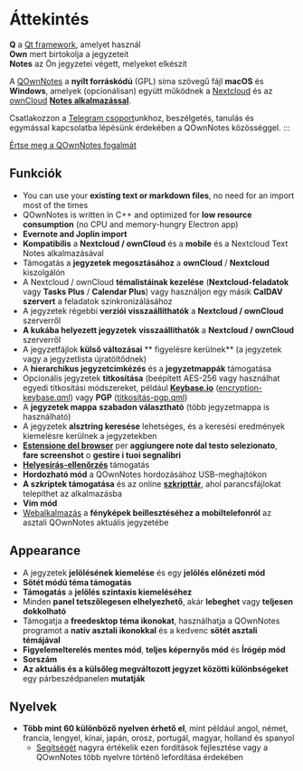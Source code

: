 # Áttekintés

<template>
<v-carousel cycle show-arrows-on-hover>
  <v-carousel-item>
    <img src="/screenshots/screenshot.png" alt="QOwnNotes képernyőkép" />
    <div class="sheet">
      Szerkesztheti jegyzeteit kiemeléssel, színes címkékkel és almappákkal
    </div>
  </v-carousel-item>
  <v-carousel-item>
    <img src="/screenshots/screenshot-minimal.png" alt="Minimális nézet" />
    <div class="sheet">
      Minimális alapértelmezett felhasználói felület, amely még jobban lehúzható
    </div>
  </v-carousel-item>
  <v-carousel-item>
    <img src="/screenshots/screenshot-vertical.png" alt="Függőleges nézet" />
    <div class="sheet">
      Tekintse meg a jegyzeteket függőleges jelölési nézetben a panelek mozgatásával
    </div>
  </v-carousel-item>
  <v-carousel-item>
    <img src="/screenshots/screenshot-portable-mode.png" alt="Hordozható üzemmód" />
    <div class="sheet">
      Hordozható mód USB-meghajtókhoz
    </div>
  </v-carousel-item>
  <v-carousel-item>
    <img src="/screenshots/screenshot-1col.png" alt="Egy oszlop" />
    <div class="sheet">
      Minden panel elhelyezhető, ahová csak szeretné
    </div>
  </v-carousel-item>
  <v-carousel-item>
    <img src="/screenshots/screenshot-darkmode.png" alt="screenshot darkmode" />
    <div class="sheet">
      Sötét stílus
    </div>
  </v-carousel-item>
  <v-carousel-item>
    <img src="/screenshots/screenshot-distraction-free-mode.png" alt="screenshot-distraction-free-mode" />
    <div class="sheet">
      Figyelemelterelésmentes mód
    </div>
  </v-carousel-item>
  <v-carousel-item>
    <img src="/screenshots/screenshot-encrypted-note-decrypted.png" alt="Jegyzet titkosítása" />
    <div class="sheet">
      Opcionális AES jegyzet titkosítás (szkriptelhető is)
    </div>
  </v-carousel-item>
  <v-carousel-item>
    <img src="/screenshots/screenshot-encrypted-note.png" alt="Titkosított jegyzet" />
    <div class="sheet">
      A titkosított jegyzetek továbbra is szövegek
    </div>
  </v-carousel-item>
  <v-carousel-item>
    <img src="/screenshots/screenshot-diff.png" alt="screenshot diff" />
    <div class="sheet">
      Mutassa meg a különbséget a jegyzetek között, amikor azokat külsőleg módosították
    </div>
  </v-carousel-item>
  <v-carousel-item>
    <img src="/screenshots/screenshot-export-print.png" alt="screenshot-export-print" />
    <div class="sheet">
      Megjegyzés: PDF export és nyomtatás
    </div>
  </v-carousel-item>
  <v-carousel-item>
    <img src="/screenshots/screenshot-freedesktop-theme.png" alt="screenshot-freedesktop-theme" />
    <div class="sheet">
      Icons via Freedesktop theme
    </div>
  </v-carousel-item>
  <v-carousel-item>
    <img src="/screenshots/screenshot-other-workspace.png" alt="screenshot-other-workspace" />
    <div class="sheet">
      Különböző munkaterületei lehetnek
    </div>
  </v-carousel-item>
  <v-carousel-item>
    <img src="/screenshots/screenshot-qml.png" alt="screenshot-qml" />
    <div class="sheet">
      Scriptable
    </div>
  </v-carousel-item>
  <v-carousel-item>
    <img src="/screenshots/screenshot-russian.png" alt="screenshot-russian" />
    <div class="sheet">
      Sok nyelvre van lefordítva
    </div>
  </v-carousel-item>
  <v-carousel-item>
    <img src="/screenshots/screenshot-search-in-all-notes.png" alt="screenshot-search-in-all-notes" />
    <div class="sheet">
      Keresés az összes jegyzet között
    </div>
  </v-carousel-item>
  <v-carousel-item>
    <img src="/screenshots/screenshot-search-in-current-note.png" alt="screenshot-search-in-current-note" />
    <div class="sheet">
      Search in the current note
    </div>
  </v-carousel-item>
  <v-carousel-item>
    <img src="/screenshots/screenshot-settings-note-folders.png" alt="screenshot-settings-note-folders" />
    <div class="sheet">
      Able to use multiple note folders
    </div>
  </v-carousel-item>
  <v-carousel-item>
    <img src="/screenshots/screenshot-todo.png" alt="screenshot-todo" />
    <div class="sheet">
      Manage your Todo lists via CalDAV
    </div>
  </v-carousel-item>
  <v-carousel-item>
    <img src="/screenshots/screenshot-trash.png" alt="screenshot-trash" />
    <div class="sheet">
      Kukázott jegyzetek kezelése a Nextcloud szerveren
    </div>
  </v-carousel-item>
  <v-carousel-item>
    <img src="/screenshots/screenshot-versioning.png" alt="screenshot-versioning" />
    <div class="sheet">
      A jegyzet verzióinak kezelése a Nextcloud szerveren
    </div>
  </v-carousel-item>
</v-carousel>
</template>

<v-divider />

**Q** a [Qt framework](https://www.qt.io/), amelyet használ  
**Own** mert birtokolja a jegyzeteit   
**Notes** az Ön jegyzetei végett, melyeket elkészít

<v-divider />

A [QOwnNotes](https://www.qownnotes.org/) a **nyílt forráskódú** (GPL) sima szövegű fájl **macOS** és **Windows**, amelyek (opcionálisan) együtt működnek a [Nextcloud](https://nextcloud.com/) és az [ownCloud](https://owncloud.org/) [**Notes alkalmazással**](https://github.com/nextcloud/notes).

Csatlakozzon a [Telegram csoport](https://t.me/QOwnNotes)unkhoz, beszélgetés, tanulás és egymással kapcsolatba lépésünk érdekében a QOwnNotes közösséggel.
:::

[Értse meg a QOwnNotes fogalmát](concept.md)

## Funkciók
- You can use your **existing text or markdown files**, no need for an import most of the times
- QOwnNotes is written in C++ and optimized for **low resource consumption** (no CPU and memory-hungry Electron app)
- **Evernote and Joplin import**
- **Kompatibilis** a **Nextcloud / ownCloud** és a **mobile** és a Nextcloud Text Notes alkalmazásával
- Támogatás a **jegyzetek megosztásához** a **ownCloud** / **Nextcloud** kiszolgálón
- A Nextcloud / ownCloud **témalistáinak kezelése** (**Nextcloud-feladatok** vagy **Tasks Plus** / **Calendar Plus**) vagy használjon egy másik **CalDAV szervert** a feladatok szinkronizálásához
- A jegyzetek régebbi **verziói** **visszaállíthatók** a **Nextcloud / ownCloud** szerverről
- **A kukába helyezett jegyzetek** **visszaállíthatók** a **Nextcloud / ownCloud** szerverről
- A jegyzetfájlok **külső változásai** ** figyelésre kerülnek** (a jegyzetek vagy a jegyzetlista újratöltődnek)
- A **hierarchikus jegyzetcímkézés** és a **jegyzetmappák** támogatása
- Opcionális jegyzetek **titkosítása** (beépített AES-256 vagy használhat egyedi titkosítási módszereket, például **[Keybase.io](https://keybase.io/)** ([encryption-keybase.qml](https://github.com/pbek/QOwnNotes/blob/develop/doc/scripting/encryption-keybase.qml)) vagy **PGP** ([titkosítás-pgp.qml](https://github.com/pbek/QOwnNotes/blob/develop/doc/scripting/encryption-pgp.qml))
- A **jegyzetek mappa** **szabadon választható** (több jegyzetmappa is használható)
- A jegyzetek **alsztring keresése** lehetséges, és a keresési eredmények kiemelésre kerülnek a jegyzetekben
- [**Estensione del browser**](browser-extension.md) per **aggiungere note dal testo selezionato**, **fare screenshot** o **gestire i tuoi segnalibri**
- [**Helyesírás-ellenőrzés**](../editor/spellchecking.md) támogatás
- **Hordozható mód** a QOwnNotes hordozásához USB-meghajtókon
- **A szkriptek támogatása** és az online [**szkripttár**](https://github.com/qownnotes/scripts), ahol parancsfájlokat telepíthet az alkalmazásba
- **Vim mód**
- [Webalkalmazás](web-app.md) a **fényképek beillesztéséhez a mobiltelefonról** az asztali QOwnNotes aktuális jegyzetébe


## Appearance
- A jegyzetek **jelölésének kiemelése** és egy **jelölés előnézeti mód**
- **Sötét módú téma támogatás**
- **Támogatás** a **jelölés szintaxis kiemeléséhez**
- Minden **panel tetszőlegesen elhelyezhető**, akár **lebeghet** vagy **teljesen dokkolható**
- Támogatja a **freedesktop téma ikonokat**, használhatja a QOwnNotes programot a **natív asztali ikonokkal** és a kedvenc **sötét asztali témájával**
- **Figyelemelterelés mentes mód**, **teljes képernyős mód** és **Írógép mód**
- **Sorszám**
- **Az aktuális és a külsőleg megváltozott jegyzet közötti különbségeket** egy párbeszédpanelen **mutatják**

## Nyelvek
- **Több mint 60 különböző nyelven érhető el**, mint például angol, német, francia, lengyel, kínai, japán, orosz, portugál, magyar, holland és spanyol
  - [Segítségét](../contributing/translation.md) nagyra értékelik ezen fordítások fejlesztése vagy a QOwnNotes több nyelvre történő lefordítása érdekében

<style>
.sheet {
  position: absolute;
  bottom: 50px;
  background-color: rgba(0,0,0, 0.5);
  color: white;
  text-align: center;
  display: flex;
  align-items:center;
  justify-content:center;
  height: 50px;
  width: 100%;
}

.v-window__next {
  right: 0;
}

@media (max-width: 500px) {
  .v-carousel {
    height: 400px!important;
  }
}

@media (max-width: 350px) {
  .v-carousel {
    height: 250px!important;
  }
}

@media (max-width: 200px) {
  .v-carousel {
    height: 150px!important;
  }
}
</style>
